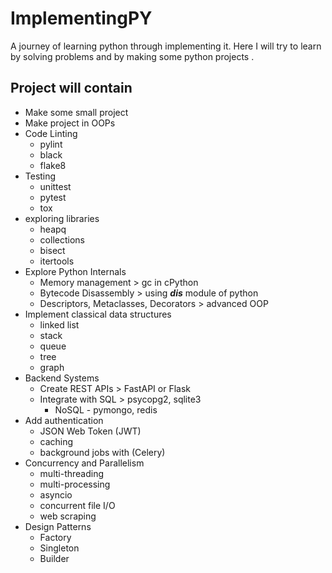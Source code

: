 # ImplementingPY
 A journey of learning python through implementing it. Here I will try to learn by solving problems and by making some python projects .


## Project will contain 
- Make some small project 
- Make project in OOPs
- Code Linting
   - pylint
   - black
   - flake8
- Testing 
   - unittest 
   - pytest
   - tox   
- exploring libraries 
   - heapq 
   - collections 
   - bisect 
   - itertools 
- Explore Python Internals
    - Memory management > gc in cPython
    - Bytecode Disassembly > using ***dis*** module of python
    - Descriptors, Metaclasses, Decorators >  advanced OOP
- Implement classical data structures
    - linked list
    - stack
    - queue
    - tree
    - graph
- Backend Systems
    - Create REST APIs > FastAPI or Flask
    - Integrate with SQL > psycopg2, sqlite3
        - NoSQL - pymongo, redis    
- Add authentication
    - JSON Web Token (JWT)
    - caching 
    - background jobs with (Celery)               
-  Concurrency and Parallelism
    - multi-threading
    - multi-processing
    - asyncio
    - concurrent file I/O
    - web scraping
- Design Patterns
    - Factory
    - Singleton
    - Builder

